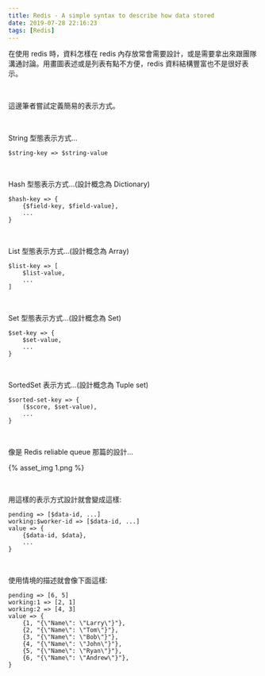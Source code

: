 ```yaml
---
title: Redis - A simple syntax to describe how data stored
date: 2019-07-28 22:16:23
tags: [Redis]
---
```


在使用 redis 時，資料怎樣在 redis 內存放常會需要設計，或是需要拿出來跟團隊溝通討論。用畫圖表述或是列表有點不方便，redis 資料結構豐富也不是很好表示。    

<!-- More -->

</br>


這邊筆者嘗試定義簡易的表示方式。  

</br>


String 型態表示方式...

    $string-key => $string-value

</br>


Hash 型態表示方式...(設計概念為 Dictionary)

    $hash-key => {
        {$field-key, $field-value},
        ...
    }


</br>


List 型態表示方式...(設計概念為 Array)

    $list-key => [
        $list-value,
        ...
    ]


</br>


Set 型態表示方式...(設計概念為 Set)

    $set-key => {
        $set-value,
        ...
    }

</br>


SortedSet 表示方式...(設計概念為 Tuple set)

    $sorted-set-key => {
        ($score, $set-value),
        ...
    }

</br>


像是 Redis reliable queue 那篇的設計...

{% asset_img 1.png %}


</br>


用這樣的表示方式設計就會變成這樣:  

    pending => [$data-id, ...]
    working:$worker-id => [$data-id, ...]
    value => {
        {$data-id, $data},
        ...
    }

</br>


使用情境的描述就會像下面這樣: 

    pending => [6, 5]
    working:1 => [2, 1]
    working:2 => [4, 3]
    value => {
        {1, "{\"Name\": \"Larry\"}"},
        {2, "{\"Name\": \"Tom\"}"},
        {3, "{\"Name\": \"Bob\"}"},
        {4, "{\"Name\": \"John\"}"},
        {5, "{\"Name\": \"Ryan\"}"},
        {6, "{\"Name\": \"Andrew\"}"},
    }
